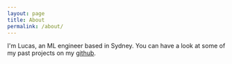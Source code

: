 ```yaml
---
layout: page
title: About
permalink: /about/
---
```


I'm Lucas, an ML engineer based in Sydney. You can have a look at some of my past projects on my [github](https://github.com/lucashadfield).

